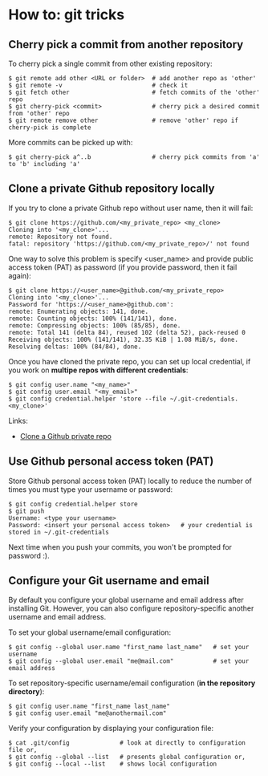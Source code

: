 # How to: git tricks

## Cherry pick a commit from another repository

To cherry pick a single commit from other existing repository:

```
$ git remote add other <URL or folder>  # add another repo as 'other'
$ git remote -v                         # check it
$ git fetch other                       # fetch commits of the 'other' repo
$ git cherry-pick <commit>              # cherry pick a desired commit from 'other' repo
$ git remote remove other               # remove 'other' repo if cherry-pick is complete
```

More commits can be picked up with:

```
$ git cherry-pick a^..b                 # cherry pick commits from 'a' to 'b' including 'a'
```

## Clone a private Github repository locally

If you try to clone a private Github repo without user name, then it will fail:

```
$ git clone https://github.com/<my_private_repo> <my_clone>
Cloning into '<my_clone>'...
remote: Repository not found.
fatal: repository 'https://github.com/<my_private_repo>/' not found
```

One way to solve this problem is specify <user_name> and provide public access token (PAT) as password (if you provide password, then it fail again):

```
$ git clone https://<user_name>@github.com/<my_private_repo>
Cloning into '<my_clone>'...
Password for 'https://<user_name>@github.com':
remote: Enumerating objects: 141, done.
remote: Counting objects: 100% (141/141), done.
remote: Compressing objects: 100% (85/85), done.
remote: Total 141 (delta 84), reused 102 (delta 52), pack-reused 0
Receiving objects: 100% (141/141), 32.35 KiB | 1.08 MiB/s, done.
Resolving deltas: 100% (84/84), done.
```

Once you have cloned the private repo, you can set up local credential, if you work on **multipe repos with different credentials**:

```
$ git config user.name "<my_name>"
$ git config user.email "<my_email>"
$ git config credential.helper 'store --file ~/.git-credentials.<my_clone>'
```

Links:
- [Clone a Github private repo](https://stackoverflow.com/questions/2505096/clone-a-private-repository-github)

## Use Github personal access token (PAT)

Store Github personal access token (PAT) locally to reduce the number of times you must type your username or password:

```
$ git config credential.helper store
$ git push
Username: <type your username>
Password: <insert your personal access token>   # your credential is stored in ~/.git-credentials
```

Next time when you push your commits, you won't be prompted for password :).

## Configure your Git username and email

By default you configure your global username and email address after installing Git. However, you can also configure repository-specific another username and email address.

To set your global username/email configuration:

```
$ git config --global user.name "first_name last_name"   # set your username
$ git config --global user.email "me@mail.com"           # set your email address
```

To set repository-specific username/email configuration (**in the repository directory**):

```
$ git config user.name "first_name last_name"
$ git config user.email "me@anothermail.com"
```

Verify your configuration by displaying your configuration file:

```
$ cat .git/config              # look at directly to configuration file or,
$ git config --global --list   # presents global configuration or,
$ git config --local --list    # shows local configuration
```
